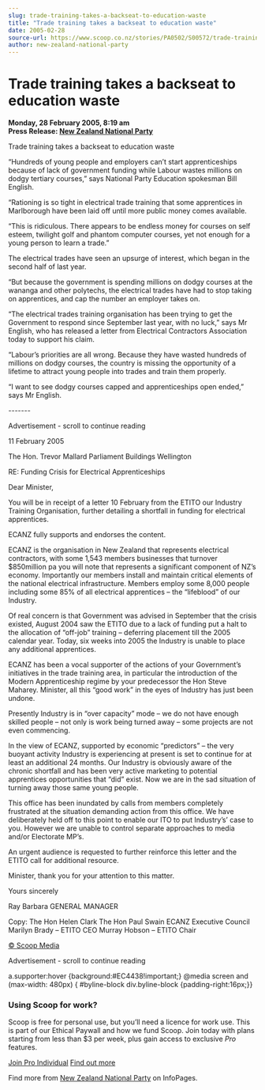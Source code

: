 ```yaml
---
slug: trade-training-takes-a-backseat-to-education-waste
title: "Trade training takes a backseat to education waste"
date: 2005-02-28
source-url: https://www.scoop.co.nz/stories/PA0502/S00572/trade-training-takes-a-backseat-to-education-waste.htm
author: new-zealand-national-party
---
```

Trade training takes a backseat to education waste
==================================================

**Monday, 28 February 2005, 8:19 am**  
**Press Release: [New Zealand National Party](https://info.scoop.co.nz/New_Zealand_National_Party)**

Trade training takes a backseat to education waste

“Hundreds of young people and employers can’t start apprenticeships because of lack of government funding while Labour wastes millions on dodgy tertiary courses,” says National Party Education spokesman Bill English.

“Rationing is so tight in electrical trade training that some apprentices in Marlborough have been laid off until more public money comes available.

“This is ridiculous. There appears to be endless money for courses on self esteem, twilight golf and phantom computer courses, yet not enough for a young person to learn a trade.”

The electrical trades have seen an upsurge of interest, which began in the second half of last year.

“But because the government is spending millions on dodgy courses at the wananga and other polytechs, the electrical trades have had to stop taking on apprentices, and cap the number an employer takes on.

“The electrical trades training organisation has been trying to get the Government to respond since September last year, with no luck,” says Mr English, who has released a letter from Electrical Contractors Association today to support his claim.

“Labour’s priorities are all wrong. Because they have wasted hundreds of millions on dodgy courses, the country is missing the opportunity of a lifetime to attract young people into trades and train them properly.

“I want to see dodgy courses capped and apprenticeships open ended,” says Mr English.

\-------  

Advertisement - scroll to continue reading





  
11 February 2005

The Hon. Trevor Mallard Parliament Buildings Wellington

RE: Funding Crisis for Electrical Apprenticeships

Dear Minister,

You will be in receipt of a letter 10 February from the ETITO our Industry Training Organisation, further detailing a shortfall in funding for electrical apprentices.

ECANZ fully supports and endorses the content.

ECANZ is the organisation in New Zealand that represents electrical contractors, with some 1,543 members businesses that turnover $850million pa you will note that represents a significant component of NZ’s economy. Importantly our members install and maintain critical elements of the national electrical infrastructure. Members employ some 8,000 people including some 85% of all electrical apprentices – the “lifeblood” of our Industry.

Of real concern is that Government was advised in September that the crisis existed, August 2004 saw the ETITO due to a lack of funding put a halt to the allocation of “off-job” training – deferring placement till the 2005 calendar year. Today, six weeks into 2005 the Industry is unable to place any additional apprentices.

ECANZ has been a vocal supporter of the actions of your Government’s initiatives in the trade training area, in particular the introduction of the Modern Apprenticeship regime by your predecessor the Hon Steve Maharey. Minister, all this “good work” in the eyes of Industry has just been undone.

Presently Industry is in “over capacity” mode – we do not have enough skilled people – not only is work being turned away – some projects are not even commencing.

In the view of ECANZ, supported by economic “predictors” – the very buoyant activity Industry is experiencing at present is set to continue for at least an additional 24 months. Our Industry is obviously aware of the chronic shortfall and has been very active marketing to potential apprentices opportunities that “did” exist. Now we are in the sad situation of turning away those same young people.

This office has been inundated by calls from members completely frustrated at the situation demanding action from this office. We have deliberately held off to this point to enable our ITO to put Industry’s’ case to you. However we are unable to control separate approaches to media and/or Electorate MP’s.

An urgent audience is requested to further reinforce this letter and the ETITO call for additional resource.

Minister, thank you for your attention to this matter.

Yours sincerely

Ray Barbara GENERAL MANAGER

Copy: The Hon Helen Clark The Hon Paul Swain ECANZ Executive Council Marilyn Brady – ETITO CEO Murray Hobson – ETITO Chair

[© Scoop Media](http://www.scoop.co.nz/about/terms.html)  

Advertisement - scroll to continue reading



a.supporter:hover {background:#EC4438!important;} @media screen and (max-width: 480px) { #byline-block div.byline-block {padding-right:16px;}}

### Using Scoop for work?

Scoop is free for personal use, but you’ll need a licence for work use. This is part of our Ethical Paywall and how we fund Scoop. Join today with plans starting from less than $3 per week, plus gain access to exclusive _Pro_ features.  
  
[Join Pro Individual](https://pro.scoop.co.nz/Individual/?from=ProIn24) [Find out more](https://pro.scoop.co.nz/using-scoop-for-work/?from=ProIn24)

Find more from [New Zealand National Party](https://info.scoop.co.nz/New_Zealand_National_Party) on InfoPages.